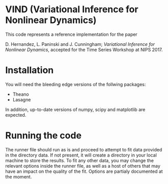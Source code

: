 # VIND (Variational Inference for Nonlinear Dynamics)


This code represents a reference implementation for the paper 

D. Hernandez, L. Paninski and J. Cunningham; *Variational Inference for Nonlinear Dynamics*, accepted for the Time Series Workshop at NIPS 2017.

# Installation

You will need the bleeding edge versions of the follwing packages:

- Theano
- Lasagne

In addition, up-to-date versions of numpy, scipy and matplotlib are expected.

# Running the code

The runner file should run as is and proceed to attempt to fit data provided in the directory data. If not present, it will create a directory in your local machine to store the results. To fit any other data, you may change the relevant options inside the runner file, as well as a host of others that may have an impact on the quality of the fit. Options are partialy documented at the moment.

